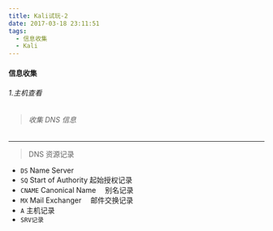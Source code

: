 ```yaml
---
title: Kali试玩-2
date: 2017-03-18 23:11:51
tags:
  - 信息收集
  - Kali
---
```


#### 信息收集

###### 1.主机查看

> ###### 收集 DNS 信息

---

> DNS 资源记录

- `DS` Name Server
- `SQ` Start of Authority 起始授权记录
- `CNAME` Canonical Name 　别名记录
- `MX` Mail Exchanger 　邮件交换记录
- `A` 主机记录
- `SRV记录`
